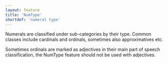 ```yaml
---
layout: feature
title: 'NumType'
shortdef: 'numeral type'
---
```


Numerals are classified under sub-categories by their type. Common classes
include cardinals and ordinals, sometimes also approximatives etc.

Sometimes ordinals are marked as adjectives in their main part of speech
classification, the NumType feature should not be used with adjectives.
